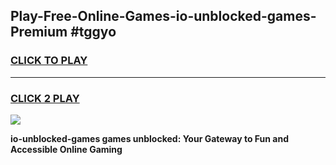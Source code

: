 
## Play-Free-Online-Games-io-unblocked-games-Premium #tggyo
<h3>
<a href="https://premium.freeplayer.one?title=io-unblocked-games&ref=8M">CLICK TO PLAY</a></h3>
<hr>

<h3>
<a href="https://premium.freeplayer.one?title=io-unblocked-games&ref=8M">CLICK 2 PLAY</a>
  
</h3>

<a href="https://premium.freeplayer.one?title=io-unblocked-games&ref=8M"><img src="https://clearcache.store/games.png"></a>


**io-unblocked-games games unblocked: Your Gateway to Fun and Accessible Online Gaming**
